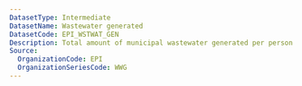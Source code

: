 ```yaml
---
DatasetType: Intermediate
DatasetName: Wastewater generated
DatasetCode: EPI_WSTWAT_GEN
Description: Total amount of municipal wastewater generated per person each year. A score of 100 indicates the country has one of the lowest (≤5th percentile) rates of wastewater generation in the world
Source:
  OrganizationCode: EPI
  OrganizationSeriesCode: WWG
---
```

